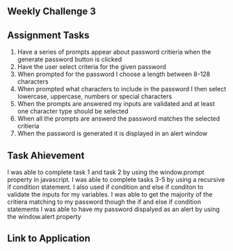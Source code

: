 ## Weekly Challenge 3

## Assignment Tasks
1. Have a series of prompts appear about password critieria when the generate password button is clicked
2. Have the user select criteria for the given password
3. When prompted for the password I choose a length between 8-128 characters
4. When prompted what characters to include in the password I then select lowercase, uppercase, numbers or special characters
5. When the prompts are answered my inputs are validated and at least one character type should be selected
6. When all the prompts are answerd the password matches the selected critieria
7. When the password is generated it is displayed in an alert window

## Task Ahievement
I was able to complete task 1 and task 2 by using the window.prompt property in javascript. 
I was able to complete tasks 3-5 by using a recursive if condition statement. I also used if condition and else if conditon to validate the inputs for my variables.
I was able to get the majority of the critiera matching to my password though the if and else if condition statements
I was able to have my password dispalyed as an alert by using the window.alert property

## Link to Application
<a href = "">